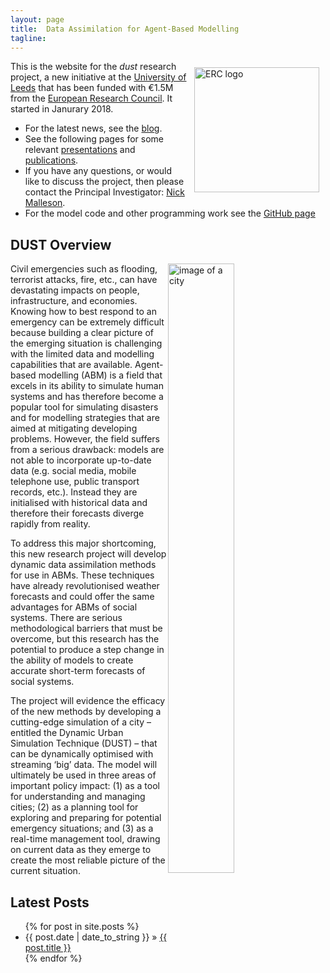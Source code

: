 ```yaml
---
layout: page
title:  Data Assimilation for Agent-Based Modelling
tagline: 
---
```


<img style="float:right; padding:10px ;width:200px; height:auto;" src="./figures/erc_logo.jpg" alt="ERC logo" />



This is the website for the _dust_ research project, a new initiative at the [University of Leeds](http://www.leeds.ac.uk/) that has been funded with €1.5M from the [European Research Council](https://erc.europa.eu/). It started in Janurary 2018. 

 - For the latest news, see the [blog]({{site.baseurl}}/blog.html).
 - See the following pages for some relevant [presentations]({{site.baseurl}}/presentations.html) and [publications]({{site.baseurl}}/publications.html).
 - If you have any questions, or would like to discuss the project, then please contact the Principal Investigator: [Nick Malleson](http://www.nickmalleson.co.uk/).
 - For the model code and other programming work see the [GitHub page](https://github.com/Urban-Analytics/dust)

## DUST Overview
 
<figure>
	<img style="float:right; width:50%" src="./figures/shutterstock_788458099-small.jpg" alt="image of a city" />
</figure>

Civil emergencies such as flooding, terrorist attacks, fire, etc., can have devastating impacts on people, infrastructure, and economies. Knowing how to best respond to an emergency can be extremely difficult because building a clear picture of the emerging situation is challenging with the limited data and modelling capabilities that are available. Agent-based modelling (ABM) is a field that excels in its ability to simulate human systems and has therefore become a popular tool for simulating disasters and for modelling strategies that are aimed at mitigating developing problems. However, the field suffers from a serious drawback: models are not able to incorporate up-to-date data (e.g. social media, mobile telephone use, public transport records, etc.). Instead they are initialised with historical data and therefore their forecasts diverge rapidly from reality.

To address this major shortcoming, this new research project will develop dynamic data assimilation methods for use in ABMs. These techniques have already revolutionised weather forecasts and could offer the same advantages for ABMs of social systems. There are serious methodological barriers that must be overcome, but this research has the potential to produce a step change in the ability of models to create accurate short-term forecasts of social systems.

The project will evidence the efficacy of the new methods by developing a cutting-edge simulation of a city – entitled the Dynamic Urban Simulation Technique (DUST) – that can be dynamically optimised with streaming ‘big’ data. The model will ultimately be used in three areas of important policy impact: (1) as a tool for understanding and managing cities; (2) as a planning tool for exploring and preparing for potential emergency situations; and (3) as a real-time management tool, drawing on current data as they emerge to create the most reliable picture of the current situation.

## Latest Posts

<ul class="posts">
  {% for post in site.posts %}
    <li><span>{{ post.date | date_to_string }}</span> &raquo; <a href="{{ site.baseurl }}{{ post.url }}">{{ post.title }}</a></li>
  {% endfor %}
</ul>


